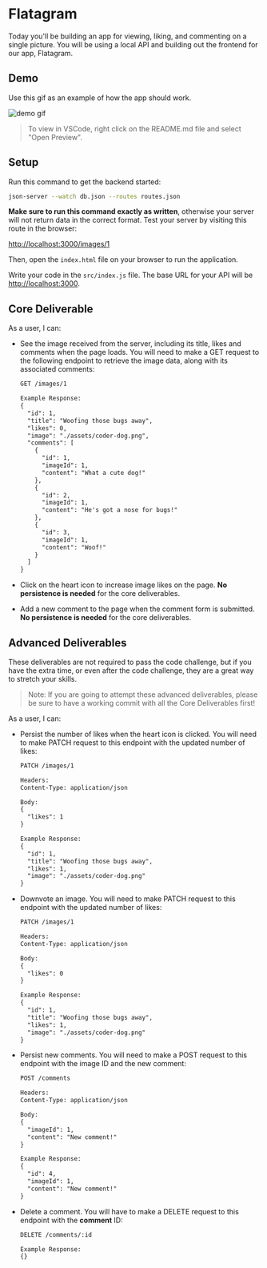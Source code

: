 # Flatagram

Today you'll be building an app for viewing, liking, and commenting on a single picture. You will be using a local API and building out the frontend for our app, Flatagram.

## Demo

Use this gif as an example of how the app should work.

![demo gif](assets/demo.gif)

> To view in VSCode, right click on the README.md file and select "Open Preview".

## Setup

Run this command to get the backend started:

```sh
json-server --watch db.json --routes routes.json
```

**Make sure to run this command exactly as written**, otherwise your server will
not return data in the correct format. Test your server by visiting this route
in the browser:

[http://localhost:3000/images/1](http://localhost:3000/images/1)

Then, open the `index.html` file on your browser to run the application.

Write your code in the `src/index.js` file. The base URL for your API will be
[http://localhost:3000](http://localhost:3000).

## Core Deliverable

As a user, I can:

- See the image received from the server, including its title, likes and
  comments when the page loads. You will need to make a GET request to the
  following endpoint to retrieve the image data, along with its associated
  comments:

  ```txt
  GET /images/1

  Example Response:
  {
    "id": 1,
    "title": "Woofing those bugs away",
    "likes": 0,
    "image": "./assets/coder-dog.png",
    "comments": [
      {
        "id": 1,
        "imageId": 1,
        "content": "What a cute dog!"
      },
      {
        "id": 2,
        "imageId": 1,
        "content": "He's got a nose for bugs!"
      },
      {
        "id": 3,
        "imageId": 1,
        "content": "Woof!"
      }
    ]
  }
  ```

- Click on the heart icon to increase image likes on the page. **No persistence is
  needed** for the core deliverables.

- Add a new comment to the page when the comment form is submitted. **No
  persistence is needed** for the core deliverables.

## Advanced Deliverables

These deliverables are not required to pass the code challenge, but if you have
the extra time, or even after the code challenge, they are a great way to
stretch your skills.

> Note: If you are going to attempt these advanced deliverables, please be sure
> to have a working commit with all the Core Deliverables first!

As a user, I can:

- Persist the number of likes when the heart icon is clicked. You will need to
  make PATCH request to this endpoint with the updated number of likes:

  ```txt
  PATCH /images/1

  Headers:
  Content-Type: application/json

  Body:
  {
    "likes": 1
  }

  Example Response:
  {
    "id": 1,
    "title": "Woofing those bugs away",
    "likes": 1,
    "image": "./assets/coder-dog.png"
  }
  ```

- Downvote an image. You will need to make PATCH request to this endpoint with
  the updated number of likes:

  ```txt
  PATCH /images/1

  Headers:
  Content-Type: application/json

  Body:
  {
    "likes": 0
  }

  Example Response:
  {
    "id": 1,
    "title": "Woofing those bugs away",
    "likes": 1,
    "image": "./assets/coder-dog.png"
  }
  ```

- Persist new comments. You will need to make a POST request to this endpoint
  with the image ID and the new comment:

  ```txt
  POST /comments

  Headers:
  Content-Type: application/json

  Body:
  {
    "imageId": 1,
    "content": "New comment!"
  }

  Example Response:
  {
    "id": 4,
    "imageId": 1,
    "content": "New comment!"
  }
  ```

- Delete a comment. You will have to make a DELETE request to this endpoint with the **comment** ID:

  ```txt
  DELETE /comments/:id

  Example Response:
  {}
  ```
